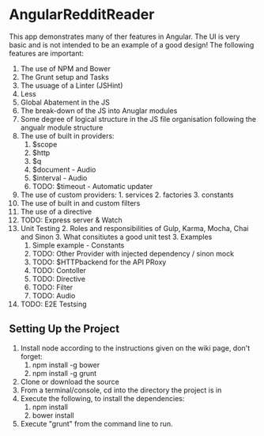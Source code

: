 AngularRedditReader
=============

This app demonstrates many of ther features in Angular. The UI is very basic and is not intended to be an example of a good design!
The following features are important:
  1. The use of NPM and Bower
  2. The Grunt setup and Tasks
  3. The usuage of a Linter (JSHint)
  3. Less
  4. Global Abatement in the JS
  5. The break-down of the JS into Anuglar modules
  6. Some degree of logical structure in the JS file organisation following the angualr module structure
  7. The use of built in providers:
      1. $scope
      2. $http
      3. $q
      4. $document - Audio
      4. $interval - Audio
      5. TODO:  $timeout - Automatic updater
  8. The use of custom providers:
    1. services
    2. factories
    3. constants
  9. The use of built in and custom filters
  10. The use of a directive
  11. TODO: Express server & Watch
  12. Unit Testing
    2. Roles and responsibilities of Gulp, Karma, Mocha, Chai and Sinon
    3. What consitiutes a good unit test
    3. Examples
        1. Simple example - Constants
        2. TODO: Other Provider with injected dependency / sinon mock
        3. TODO: $HTTPbackend for the API PRoxy
        4. TODO: Contoller
        5. TODO: Directive
        6. TODO: Filter
        7. TODO: Audio
  13. TODO: E2E Testsing

Setting Up the Project
----------------------
1. Install node according to the instructions given on the wiki page, don't forget:
    1. npm install -g bower
    2. npm install -g grunt
2. Clone or download the source
3. From a terminal/console, cd into the directory the project is in
4. Execute the following, to install the dependencies:
    1. npm install
    2. bower install
5. Execute "grunt" from the command line to run.